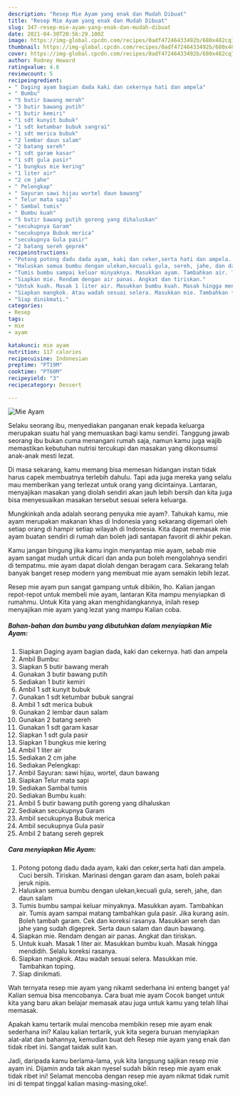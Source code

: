 ```yaml
---
description: "Resep Mie Ayam yang enak dan Mudah Dibuat"
title: "Resep Mie Ayam yang enak dan Mudah Dibuat"
slug: 347-resep-mie-ayam-yang-enak-dan-mudah-dibuat
date: 2021-04-30T20:56:29.100Z
image: https://img-global.cpcdn.com/recipes/0adf47246433492b/680x482cq70/mie-ayam-foto-resep-utama.jpg
thumbnail: https://img-global.cpcdn.com/recipes/0adf47246433492b/680x482cq70/mie-ayam-foto-resep-utama.jpg
cover: https://img-global.cpcdn.com/recipes/0adf47246433492b/680x482cq70/mie-ayam-foto-resep-utama.jpg
author: Rodney Howard
ratingvalue: 4.6
reviewcount: 5
recipeingredient:
- " Daging ayam bagian dada kaki dan cekernya hati dan ampela"
- " Bumbu"
- "5 butir bawang merah"
- "3 butir bawang putih"
- "1 butir kemiri"
- "1 sdt kunyit bubuk"
- "1 sdt ketumbar bubuk sangrai"
- "1 sdt merica bubuk"
- "2 lembar daun salam"
- "2 batang sereh"
- "1 sdt garam kasar"
- "1 sdt gula pasir"
- "1 bungkus mie kering"
- "1 liter air"
- "2 cm jahe"
- " Pelengkap"
- " Sayuran sawi hijau wortel daun bawang"
- " Telur mata sapi"
- " Sambal tumis"
- " Bumbu kuah"
- "5 butir bawang putih goreng yang dihaluskan"
- "secukupnya Garam"
- "secukupnya Bubuk merica"
- "secukupnya Gula pasir"
- "2 batang sereh geprek"
recipeinstructions:
- "Potong potong dadu dada ayam, kaki dan ceker,serta hati dan ampela. Cuci bersih. Tiriskan. Marinasi dengan garam dan asam, boleh pakai jeruk nipis."
- "Haluskan semua bumbu dengan ulekan,kecuali gula, sereh, jahe, dan daun salam"
- "Tumis bumbu sampai keluar minyaknya. Masukkan ayam. Tambahkan air. Tumis ayam sampai matang tambahkan gula pasir. Jika kurang asin. Boleh tambah garam. Cek dan koreksi rasanya. Masukkan sereh dan jahe yang sudah digeprek. Serta daun salam dan daun bawang."
- "Siapkan mie. Rendam dengan air panas. Angkat dan tiriskan."
- "Untuk kuah. Masak 1 liter air. Masukkan bumbu kuah. Masak hingga mendidih. Selalu koreksi rasanya."
- "Siapkan mangkok. Atau wadah sesuai selera. Masukkan mie. Tambahkan toping."
- "Siap dinikmati."
categories:
- Resep
tags:
- mie
- ayam

katakunci: mie ayam 
nutrition: 117 calories
recipecuisine: Indonesian
preptime: "PT19M"
cooktime: "PT60M"
recipeyield: "3"
recipecategory: Dessert

---
```



![Mie Ayam](https://img-global.cpcdn.com/recipes/0adf47246433492b/680x482cq70/mie-ayam-foto-resep-utama.jpg)

Selaku seorang ibu, menyediakan panganan enak kepada keluarga merupakan suatu hal yang memuaskan bagi kamu sendiri. Tanggung jawab seorang ibu bukan cuma menangani rumah saja, namun kamu juga wajib memastikan kebutuhan nutrisi tercukupi dan masakan yang dikonsumsi anak-anak mesti lezat.

Di masa  sekarang, kamu memang bisa memesan hidangan instan tidak harus capek membuatnya terlebih dahulu. Tapi ada juga mereka yang selalu mau memberikan yang terlezat untuk orang yang dicintainya. Lantaran, menyajikan masakan yang diolah sendiri akan jauh lebih bersih dan kita juga bisa menyesuaikan masakan tersebut sesuai selera keluarga. 



Mungkinkah anda adalah seorang penyuka mie ayam?. Tahukah kamu, mie ayam merupakan makanan khas di Indonesia yang sekarang digemari oleh setiap orang di hampir setiap wilayah di Indonesia. Kita dapat memasak mie ayam buatan sendiri di rumah dan boleh jadi santapan favorit di akhir pekan.

Kamu jangan bingung jika kamu ingin menyantap mie ayam, sebab mie ayam sangat mudah untuk dicari dan anda pun boleh mengolahnya sendiri di tempatmu. mie ayam dapat diolah dengan beragam cara. Sekarang telah banyak banget resep modern yang membuat mie ayam semakin lebih lezat.

Resep mie ayam pun sangat gampang untuk dibikin, lho. Kalian jangan repot-repot untuk membeli mie ayam, lantaran Kita mampu menyiapkan di rumahmu. Untuk Kita yang akan menghidangkannya, inilah resep menyajikan mie ayam yang lezat yang mampu Kalian coba.

<!--inarticleads1-->

##### Bahan-bahan dan bumbu yang dibutuhkan dalam menyiapkan Mie Ayam:

1. Siapkan  Daging ayam bagian dada, kaki dan cekernya. hati dan ampela
1. Ambil  Bumbu:
1. Siapkan 5 butir bawang merah
1. Gunakan 3 butir bawang putih
1. Sediakan 1 butir kemiri
1. Ambil 1 sdt kunyit bubuk
1. Gunakan 1 sdt ketumbar bubuk sangrai
1. Ambil 1 sdt merica bubuk
1. Gunakan 2 lembar daun salam
1. Gunakan 2 batang sereh
1. Gunakan 1 sdt garam kasar
1. Siapkan 1 sdt gula pasir
1. Siapkan 1 bungkus mie kering
1. Ambil 1 liter air
1. Sediakan 2 cm jahe
1. Sediakan  Pelengkap:
1. Ambil  Sayuran: sawi hijau, wortel, daun bawang
1. Siapkan  Telur mata sapi
1. Sediakan  Sambal tumis
1. Sediakan  Bumbu kuah:
1. Ambil 5 butir bawang putih goreng yang dihaluskan
1. Sediakan secukupnya Garam
1. Ambil secukupnya Bubuk merica
1. Ambil secukupnya Gula pasir
1. Ambil 2 batang sereh geprek




<!--inarticleads2-->

##### Cara menyiapkan Mie Ayam:

1. Potong potong dadu dada ayam, kaki dan ceker,serta hati dan ampela. Cuci bersih. Tiriskan. Marinasi dengan garam dan asam, boleh pakai jeruk nipis.
1. Haluskan semua bumbu dengan ulekan,kecuali gula, sereh, jahe, dan daun salam
1. Tumis bumbu sampai keluar minyaknya. Masukkan ayam. Tambahkan air. Tumis ayam sampai matang tambahkan gula pasir. Jika kurang asin. Boleh tambah garam. Cek dan koreksi rasanya. Masukkan sereh dan jahe yang sudah digeprek. Serta daun salam dan daun bawang.
1. Siapkan mie. Rendam dengan air panas. Angkat dan tiriskan.
1. Untuk kuah. Masak 1 liter air. Masukkan bumbu kuah. Masak hingga mendidih. Selalu koreksi rasanya.
1. Siapkan mangkok. Atau wadah sesuai selera. Masukkan mie. Tambahkan toping.
1. Siap dinikmati.




Wah ternyata resep mie ayam yang nikamt sederhana ini enteng banget ya! Kalian semua bisa mencobanya. Cara buat mie ayam Cocok banget untuk kita yang baru akan belajar memasak atau juga untuk kamu yang telah lihai memasak.

Apakah kamu tertarik mulai mencoba membikin resep mie ayam enak sederhana ini? Kalau kalian tertarik, yuk kita segera buruan menyiapkan alat-alat dan bahannya, kemudian buat deh Resep mie ayam yang enak dan tidak ribet ini. Sangat taidak sulit kan. 

Jadi, daripada kamu berlama-lama, yuk kita langsung sajikan resep mie ayam ini. Dijamin anda tak akan nyesel sudah bikin resep mie ayam enak tidak ribet ini! Selamat mencoba dengan resep mie ayam nikmat tidak rumit ini di tempat tinggal kalian masing-masing,oke!.

